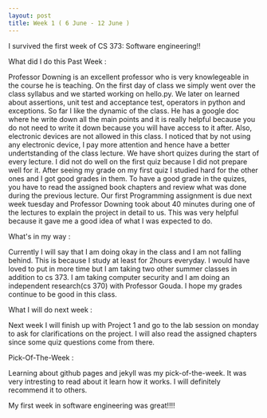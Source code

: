 ```yaml
---
layout: post
title: Week 1 ( 6 June - 12 June )
---
```


I survived the first week of CS 373: Software engineering!!

What did I do this Past Week :

Professor Downing is an excellent professor who is very knowlegeable in the course he is teaching. On the first day of class we simply went over the class syllabus and we started working on hello.py. We later on learned about assertions, unit test and acceptance test, operators in python and exceptions. So far I like the dynamic of the class. He has a google doc where he write down all the main points and it is really helpful because you do not need to write it down because you will have access to it after. Also, electronic devices are not allowed in this class. I noticed that by not using any electronic device, I pay more attention and hence have a better undertstanding of the class lecture. We have short quizes during the start of every lecture. I did not do well on the first quiz because I did not prepare well for it. After seeing my grade on my first quiz I studied hard for the other ones and I got good grades in them. To have a good grade in the quizes, you have to read the assigned book chapters and review what was done during the previous lecture. Our first Programming assignment is due next week tuesday and Professor Downing took about 40 minutes during one of the lectures to explain the project in detail to us. This was very helpful because it gave me a good idea of what I was expected to do.

What's in my way :

Currently I will say that I am doing okay in the class and I am not falling behind. This is because I study at least for 2hours everyday. I would have loved to put in more time but I am taking two other summer classes in addition to cs 373. I am taking computer security and I am doing an independent research(cs 370) with Professor Gouda. I hope my grades continue to be good in this class.

What I will do next week :

Next week I will finish up with Project 1 and go to the lab session on monday to ask for clarifications on the project. I will also read the assigned chapters since some quiz questions come from there.

Pick-Of-The-Week :

Learning about github pages and jekyll was my pick-of-the-week. It was very intresting to read about it learn how it works. I will definitely recommend it to others.

My first week in software engineering was great!!!!


